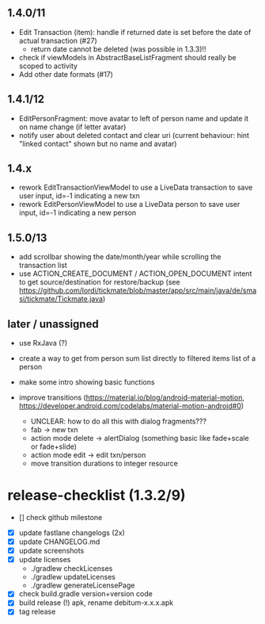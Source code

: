 ## 1.4.0/11
- Edit Transaction (item): handle if returned date is set before the date of actual transaction (#27)
  - return date cannot be deleted (was possible in 1.3.3)!!
- check if viewModels in AbstractBaseListFragment should really be scoped to activity
- Add other date formats (#17)


## 1.4.1/12
- EditPersonFragment: move avatar to left of person name and update it on name change (if letter avatar)
- notify user about deleted contact and clear uri (current behaviour: hint "linked contact" shown but no name and avatar)

## 1.4.x
- rework EditTransactionViewModel to use a LiveData transaction to save user input, id=-1 indicating a new txn
- rework EditPersonViewModel to use a LiveData person to save user input, id=-1 indicating a new person

## 1.5.0/13
- add scrollbar showing the date/month/year while scrolling the transaction list
- use ACTION_CREATE_DOCUMENT / ACTION_OPEN_DOCUMENT intent to get source/destination for restore/backup (see https://github.com/lordi/tickmate/blob/master/app/src/main/java/de/smasi/tickmate/Tickmate.java)

## later / unassigned
- use RxJava (?)
- create a way to get from person sum list directly to filtered items list of a person
- make some intro showing basic functions

- improve transitions (https://material.io/blog/android-material-motion, https://developer.android.com/codelabs/material-motion-android#0)
  - UNCLEAR: how to do all this with dialog fragments???
  - fab -> new txn
  - action mode delete -> alertDialog (something basic like fade+scale or fade+slide)
  - action mode edit -> edit txn/person
  - move transition durations to integer resource



# release-checklist (1.3.2/9)
- [] check github milestone
- [x] update fastlane changelogs (2x)
- [x] update CHANGELOG.md
- [x] update screenshots
- [x] update licenses
  - ./gradlew checkLicenses
  - ./gradlew updateLicenses
  - ./gradlew generateLicensePage
- [x] check build.gradle version+version code
- [x] build release (!) apk, rename debitum-x.x.x.apk
- [x] tag release
